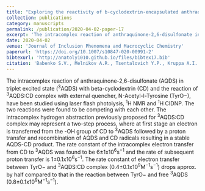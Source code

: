 ```yaml
---
title: "Exploring the reactivity of b-cyclodextrin-encapsulated anthraquinone-2,6-disulfonate"
collection: publications
category: manuscripts
permalink: /publication/2020-04-02-paper-17
excerpt: 'The intracomplex reaction of anthraquinone-2,6-disulfonate in triplet excited state with beta-cyclodextrin and the reaction of 3AQDS:CD complex with external quencher, N-Acetyl-l-Tyrosine, have been studied using laser flash photolysis, 1H NMR and 1H CIDNP'
date: 2020-04-02
venue: 'Journal of Inclusion Phenomena and Macrocyclic Chemistry'
paperurl: 'https://doi.org/10.1007/s10847-020-00991-2'
bibtexurl: 'http://anatoly1010.github.io/files/bibtex17.bib'
citation: 'Babenko S.V., Melnikov A.R., Tsentalovich Y.P., Kruppa A.I. &quot;Exploring the reactivity of b-cyclodextrin-encapsulated anthraquinone-2,6-disulfonate.&quot; <i>J. Incl. Phenom. Macro.</i>. 2020. 97(1). P. 121-127.'
---
```

The intracomplex reaction of anthraquinone-2,6-disulfonate (AQDS) in triplet excited state (<sup>3</sup>AQDS) with beta-cyclodextrin (CD) and the reaction of <sup>3</sup>AQDS:CD complex with external quencher, N-Acetyl-l-Tyrosine (TyrO−), have been studied using laser flash photolysis, <sup>1</sup>H NMR and <sup>1</sup>H CIDNP. The two reactions were found to be competing with each other. The intracomplex hydrogen abstraction previously proposed for <sup>3</sup>AQDS:CD complex may represent a two-step process, where at first stage an electron is transferred from the -OH group of CD to <sup>3</sup>AQDS followed by a proton transfer and recombination of AQDS and CD radicals resulting in a stable AQDS-CD product. The rate constant of the intracomplex electron transfer from CD to <sup>3</sup>AQDS was found to be 6±1x10<sup>6</sup>s<sup>−1</sup> and the rate of subsequent proton transfer is 1±0.1x10<sup>6</sup>s<sup>−1</sup>. The rate constant of electron transfer between TyrO− and <sup>3</sup>AQDS:CD complex (0.4±0.1x10<sup>9</sup>M<sup>−1</sup>s<sup>−1</sup>) drops approx. by half compared to that in the reaction between TyrO− and free <sup>3</sup>AQDS (0.8±0.1x10<sup>9</sup>M<sup>−1</sup>s<sup>−1</sup>).